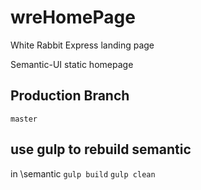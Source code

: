 # wreHomePage
White Rabbit Express landing page

Semantic-UI static homepage

## Production Branch
`master`

## use gulp to rebuild semantic
in \semantic 
`gulp build`
`gulp clean`
